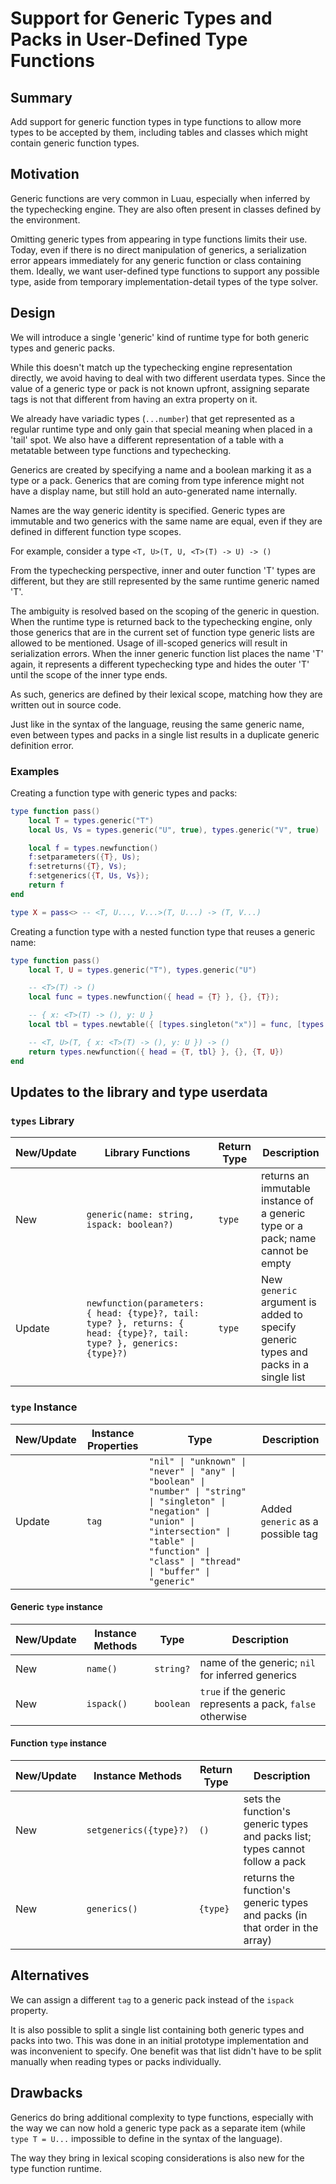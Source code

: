 # Support for Generic Types and Packs in User-Defined Type Functions

## Summary

Add support for generic function types in type functions to allow more types to be accepted by them, including tables and classes which might contain generic function types.

## Motivation

Generic functions are very common in Luau, especially when inferred by the typechecking engine. They are also often present in classes defined by the environment.

Omitting generic types from appearing in type functions limits their use.
Today, even if there is no direct manipulation of generics, a serialization error appears immediately for any generic function or class containing them.
Ideally, we want user-defined type functions to support any possible type, aside from temporary implementation-detail types of the type solver.

## Design

We will introduce a single 'generic' kind of runtime type for both generic types and generic packs.

While this doesn't match up the typechecking engine representation directly, we avoid having to deal with two different userdata types.
Since the value of a generic type or pack is not known upfront, assigning separate tags is not that different from having an extra property on it.

We already have variadic types (`...number`) that get represented as a regular runtime type and only gain that special meaning when placed in a 'tail' spot.
We also have a different representation of a table with a metatable between type functions and typechecking.

Generics are created by specifying a name and a boolean marking it as a type or a pack.
Generics that are coming from type inference might not have a display name, but still hold an auto-generated name internally.

Names are the way generic identity is specified.
Generic types are immutable and two generics with the same name are equal, even if they are defined in different function type scopes.

For example, consider a type `<T, U>(T, U, <T>(T) -> U) -> ()`

From the typechecking perspective, inner and outer function 'T' types are different, but they are still represented by the same runtime generic named 'T'.

The ambiguity is resolved based on the scoping of the generic in question.
When the runtime type is returned back to the typechecking engine, only those generics that are in the current set of function type generic lists are allowed to be mentioned. Usage of ill-scoped generics will result in serialization errors.
When the inner generic function list places the name 'T' again, it represents a different typechecking type and hides the outer 'T' until the scope of the inner type ends.

As such, generics are defined by their lexical scope, matching how they are written out in source code.

Just like in the syntax of the language, reusing the same generic name, even between types and packs in a single list results in a duplicate generic definition error.

### Examples

Creating a function type with generic types and packs:

```lua
type function pass()
    local T = types.generic("T")
    local Us, Vs = types.generic("U", true), types.generic("V", true)

    local f = types.newfunction()
    f:setparameters({T}, Us);
    f:setreturns({T}, Vs);
    f:setgenerics({T, Us, Vs});
    return f
end

type X = pass<> -- <T, U..., V...>(T, U...) -> (T, V...)
```

Creating a function type with a nested function type that reuses a generic name:

```lua
type function pass()
    local T, U = types.generic("T"), types.generic("U")

    -- <T>(T) -> ()
    local func = types.newfunction({ head = {T} }, {}, {T});

    -- { x: <T>(T) -> (), y: U }
    local tbl = types.newtable({ [types.singleton("x")] = func, [types.singleton("y")] = U })

    -- <T, U>(T, { x: <T>(T) -> (), y: U }) -> ()
    return types.newfunction({ head = {T, tbl} }, {}, {T, U})
end
```

## Updates to the library and type userdata

### `types` Library

| New/Update | Library Functions | Return Type | Description |
| ------------- | ------------- | ------------- | ------------- |
| New |  `generic(name: string, ispack: boolean?)` | `type` | returns an immutable instance of a generic type or a pack; name cannot be empty |
| Update | `newfunction(parameters: { head: {type}?, tail: type? }, returns: { head: {type}?, tail: type? }, generics: {type}?)` | `type` | New `generic` argument is added to specify generic types and packs in a single list |

### `type` Instance

| New/Update | Instance Properties | Type | Description |
| ------------- | ------------- | ------------- | ------------- |
| Update | `tag` | `"nil" \| "unknown" \| "never" \| "any" \| "boolean" \| "number" \| "string" \| "singleton" \| "negation" \| "union" \| "intersection" \| "table" \| "function" \| "class" \| "thread" \| "buffer" \| "generic"` | Added `generic` as a possible tag |

#### Generic `type` instance

| New/Update | Instance Methods | Type | Description |
| ------------- | ------------- | ------------- | ------------- |
| New | `name()` | `string?` | name of the generic; `nil` for inferred generics |
| New | `ispack()` | `boolean` | `true` if the generic represents a pack, `false` otherwise |

#### Function `type` instance

| New/Update | Instance Methods | Return Type | Description |
| ------------- | ------------- | ------------- | ------------- |
| New | `setgenerics({type}?)` | `()` | sets the function's generic types and packs list; types cannot follow a pack |
| New | `generics()` | `{type}` | returns the function's generic types and packs (in that order in the array) |

## Alternatives

We can assign a different `tag` to a generic pack instead of the `ispack` property.

It is also possible to split a single list containing both generic types and packs into two.
This was done in an initial prototype implementation and was inconvenient to specify.
One benefit was that list didn't have to be split manually when reading types or packs individually.

## Drawbacks

Generics do bring additional complexity to type functions, especially with the way we can now hold a generic type pack as a separate item (while `type T = U...` impossible to define in the syntax of the language).

The way they bring in lexical scoping considerations is also new for the type function runtime.
